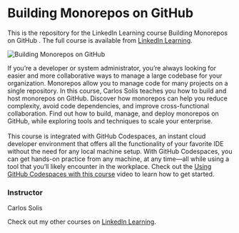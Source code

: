 # Building Monorepos on GitHub 
This is the repository for the LinkedIn Learning course Building Monorepos on GitHub . The full course is available from [LinkedIn Learning][lil-course-url].

![Building Monorepos on GitHub ][lil-thumbnail-url]

If you’re a developer or system administrator, you’re always looking for easier and more collaborative ways to manage a large codebase for your organization. Monorepos allow you to manage code for many projects on a single repository. In this course, Carlos Solís teaches you how to build and host monorepos on GitHub. Discover how monorepos can help you reduce complexity, avoid code dependencies, and improve cross-functional collaboration. Find out how to build, manage, and deploy monorepos on GitHub, while exploring tools and techniques to scale your enterprise.<br><br>This course is integrated with GitHub Codespaces, an instant cloud developer environment that offers all the functionality of your favorite IDE without the need for any local machine setup. With GitHub Codespaces, you can get hands-on practice from any machine, at any time—all while using a tool that you’ll likely encounter in the workplace. Check out the [Using GitHub Codespaces with this course][gcs-video-url] video to learn how to get started.

### Instructor

Carlos Solis

Check out my other courses on [LinkedIn Learning](https://www.linkedin.com/learning/instructors/carlos-solis?u=104).

[lil-course-url]: https://www.linkedin.com/learning/building-monorepos-on-github-17060348
[lil-thumbnail-url]: https://media.licdn.com/dms/image/D560DAQFhDmiByitrFw/learning-public-crop_675_1200/0/1667582740341?e=1668438000&v=beta&t=Mbmz2SrR_U_gizXahb9kxKcs5eV84DeJLfVhxogjYVY
[gcs-video-url]: https://www.linkedin.com/learning/building-monorepos-on-github-17060348/using-github-codespaces-with-this-course
